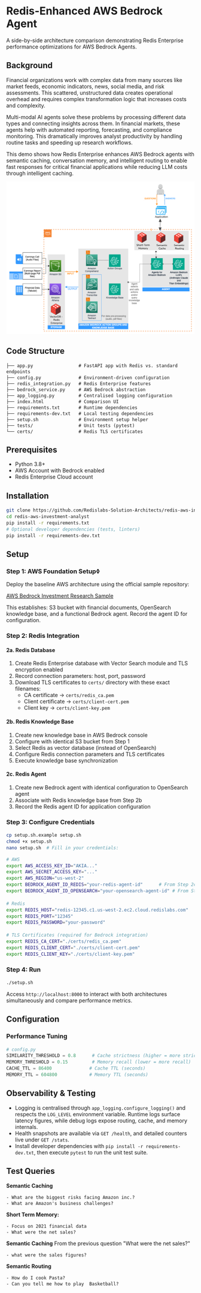 # Redis-Enhanced AWS Bedrock Agent

A side-by-side architecture comparison demonstrating Redis Enterprise performance optimizations for AWS Bedrock Agents.

## Background

Financial organizations work with complex data from many sources like market feeds, economic indicators, news, social media, and risk assessments. This scattered, unstructured data creates operational overhead and requires complex transformation logic that increases costs and complexity.

Multi-modal AI agents solve these problems by processing different data types and connecting insights across them. In financial markets, these agents help with automated reporting, forecasting, and compliance monitoring. This dramatically improves analyst productivity by handling routine tasks and speeding up research workflows.

This demo shows how Redis Enterprise enhances AWS Bedrock agents with semantic caching, conversation memory, and intelligent routing to enable fast responses for critical financial applications while reducing LLM  costs through intelligent caching.

![Redis-Enhanced AWS Architecture](redis-aws-architecture-diagram.png)

## Code Structure

```
├── app.py                 # FastAPI app with Redis vs. standard endpoints
├── config.py              # Environment-driven configuration
├── redis_integration.py   # Redis Enterprise features
├── bedrock_service.py     # AWS Bedrock abstraction
├── app_logging.py         # Centralised logging configuration
├── index.html             # Comparison UI
├── requirements.txt       # Runtime dependencies
├── requirements-dev.txt   # Local testing dependencies
├── setup.sh               # Environment setup helper
├── tests/                 # Unit tests (pytest)
└── certs/                 # Redis TLS certificates
```

## Prerequisites

- Python 3.8+
- AWS Account with Bedrock enabled
- Redis Enterprise Cloud account

## Installation

```bash
git clone https://github.com/Redislabs-Solution-Architects/redis-aws-investment-analyst.git
cd redis-aws-investment-analyst
pip install -r requirements.txt
# Optional developer dependencies (tests, linters)
pip install -r requirements-dev.txt
```

## Setup

### Step 1: AWS Foundation Setup◊
Deploy the baseline AWS architecture using the official sample repository:

[AWS Bedrock Investment Research Sample](https://github.com/aws-samples/amazon-bedrock-samples/tree/main/agents-and-function-calling/bedrock-agents/use-case-examples/ai-powered-assistant-for-investment-research)

This establishes: S3 bucket with financial documents, OpenSearch knowledge base, and a functional Bedrock agent. Record the agent ID for configuration.

### Step 2: Redis Integration

#### 2a. Redis Database
1. Create Redis Enterprise database with Vector Search module and TLS encryption enabled
2. Record connection parameters: host, port, password
3. Download TLS certificates to `certs/` directory with these exact filenames:
   - CA certificate → `certs/redis_ca.pem`
   - Client certificate → `certs/client-cert.pem`
   - Client key → `certs/client-key.pem`

#### 2b. Redis Knowledge Base
1. Create new knowledge base in AWS Bedrock console
2. Configure with identical S3 bucket from Step 1
3. Select Redis as vector database (instead of OpenSearch)
4. Configure Redis connection parameters and TLS certificates
5. Execute knowledge base synchronization

#### 2c. Redis Agent
1. Create new Bedrock agent with identical configuration to OpenSearch agent
2. Associate with Redis knowledge base from Step 2b
3. Record the Redis agent ID for application configuration

### Step 3: Configure Credentials
```bash
cp setup.sh.example setup.sh
chmod +x setup.sh
nano setup.sh  # Fill in your credentials:
```

```bash
# AWS
export AWS_ACCESS_KEY_ID="AKIA..."
export AWS_SECRET_ACCESS_KEY="..."
export AWS_REGION="us-west-2"
export BEDROCK_AGENT_ID_REDIS="your-redis-agent-id"      # From Step 2c
export BEDROCK_AGENT_ID_OPENSEARCH="your-opensearch-agent-id" # From Step 1

# Redis
export REDIS_HOST="redis-12345.c1.us-west-2.ec2.cloud.redislabs.com"
export REDIS_PORT="12345"
export REDIS_PASSWORD="your-password"

# TLS Certificates (required for Bedrock integration)
export REDIS_CA_CERT="./certs/redis_ca.pem"
export REDIS_CLIENT_CERT="./certs/client-cert.pem"
export REDIS_CLIENT_KEY="./certs/client-key.pem"
```

### Step 4: Run
```bash
./setup.sh
```

Access `http://localhost:8000` to interact with both architectures simultaneously and compare performance metrics.


## Configuration

### Performance Tuning
```python
# config.py
SIMILARITY_THRESHOLD = 0.8      # Cache strictness (higher = more strict)
MEMORY_THRESHOLD = 0.15         # Memory recall (lower = more recall)  
CACHE_TTL = 86400              # Cache TTL (seconds)
MEMORY_TTL = 604800            # Memory TTL (seconds)
```

## Observability & Testing

- Logging is centralised through `app_logging.configure_logging()` and respects the `LOG_LEVEL` environment variable. Runtime logs surface latency figures, while debug logs expose routing, cache, and memory internals.
- Health snapshots are available via `GET /health`, and detailed counters live under `GET /stats`.
- Install developer dependencies with `pip install -r requirements-dev.txt`, then execute `pytest` to run the unit test suite.

## Test Queries

**Semantic Caching**
```  
- What are the biggest risks facing Amazon inc.?
- What are Amazon's business challenges?
```  

**Short Term Memory:**
```  
- Focus on 2021 financial data
- What were the net sales?
```  

**Semantic Caching**
From the previous question "What were the net sales?"
```  
- what were the sales figures?
```  

**Semantic Routing**
```  
- How do I cook Pasta?
- Can you tell me how to play  Basketball?
```  
